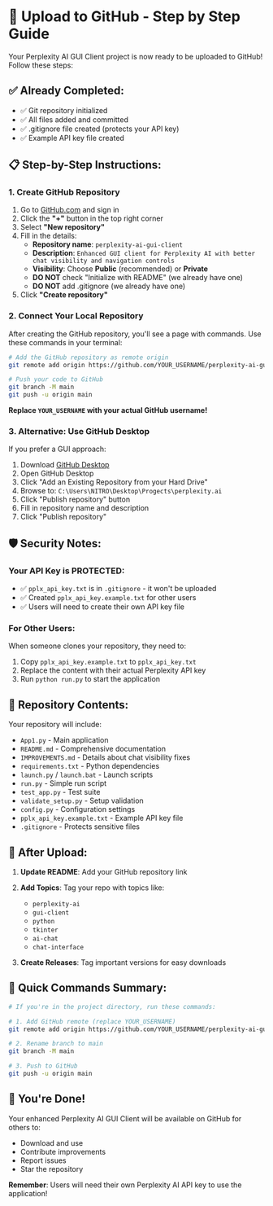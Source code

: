 # 🚀 Upload to GitHub - Step by Step Guide

Your Perplexity AI GUI Client project is now ready to be uploaded to GitHub! Follow these steps:

## ✅ **Already Completed:**
- ✅ Git repository initialized
- ✅ All files added and committed
- ✅ .gitignore file created (protects your API key)
- ✅ Example API key file created

## 📋 **Step-by-Step Instructions:**

### 1. **Create GitHub Repository**
1. Go to [GitHub.com](https://github.com) and sign in
2. Click the **"+"** button in the top right corner
3. Select **"New repository"**
4. Fill in the details:
   - **Repository name**: `perplexity-ai-gui-client`
   - **Description**: `Enhanced GUI client for Perplexity AI with better chat visibility and navigation controls`
   - **Visibility**: Choose **Public** (recommended) or **Private**
   - **DO NOT** check "Initialize with README" (we already have one)
   - **DO NOT** add .gitignore (we already have one)
5. Click **"Create repository"**

### 2. **Connect Your Local Repository**
After creating the GitHub repository, you'll see a page with commands. Use these commands in your terminal:

```bash
# Add the GitHub repository as remote origin
git remote add origin https://github.com/YOUR_USERNAME/perplexity-ai-gui-client.git

# Push your code to GitHub
git branch -M main
git push -u origin main
```

**Replace `YOUR_USERNAME` with your actual GitHub username!**

### 3. **Alternative: Use GitHub Desktop**
If you prefer a GUI approach:
1. Download [GitHub Desktop](https://desktop.github.com/)
2. Open GitHub Desktop
3. Click "Add an Existing Repository from your Hard Drive"
4. Browse to: `C:\Users\NITRO\Desktop\Progects\perplexity.ai`
5. Click "Publish repository" button
6. Fill in repository name and description
7. Click "Publish repository"

## 🛡️ **Security Notes:**

### **Your API Key is PROTECTED:**
- ✅ `pplx_api_key.txt` is in `.gitignore` - it won't be uploaded
- ✅ Created `pplx_api_key.example.txt` for other users
- ✅ Users will need to create their own API key file

### **For Other Users:**
When someone clones your repository, they need to:
1. Copy `pplx_api_key.example.txt` to `pplx_api_key.txt`
2. Replace the content with their actual Perplexity API key
3. Run `python run.py` to start the application

## 📝 **Repository Contents:**

Your repository will include:
- `App1.py` - Main application
- `README.md` - Comprehensive documentation
- `IMPROVEMENTS.md` - Details about chat visibility fixes
- `requirements.txt` - Python dependencies
- `launch.py` / `launch.bat` - Launch scripts
- `run.py` - Simple run script
- `test_app.py` - Test suite
- `validate_setup.py` - Setup validation
- `config.py` - Configuration settings
- `pplx_api_key.example.txt` - Example API key file
- `.gitignore` - Protects sensitive files

## 🎯 **After Upload:**

1. **Update README**: Add your GitHub repository link
2. **Add Topics**: Tag your repo with topics like:
   - `perplexity-ai`
   - `gui-client`
   - `python`
   - `tkinter`
   - `ai-chat`
   - `chat-interface`

3. **Create Releases**: Tag important versions for easy downloads

## 🚀 **Quick Commands Summary:**

```bash
# If you're in the project directory, run these commands:

# 1. Add GitHub remote (replace YOUR_USERNAME)
git remote add origin https://github.com/YOUR_USERNAME/perplexity-ai-gui-client.git

# 2. Rename branch to main
git branch -M main

# 3. Push to GitHub
git push -u origin main
```

## 🎉 **You're Done!**

Your enhanced Perplexity AI GUI Client will be available on GitHub for others to:
- Download and use
- Contribute improvements
- Report issues
- Star the repository

**Remember**: Users will need their own Perplexity AI API key to use the application!